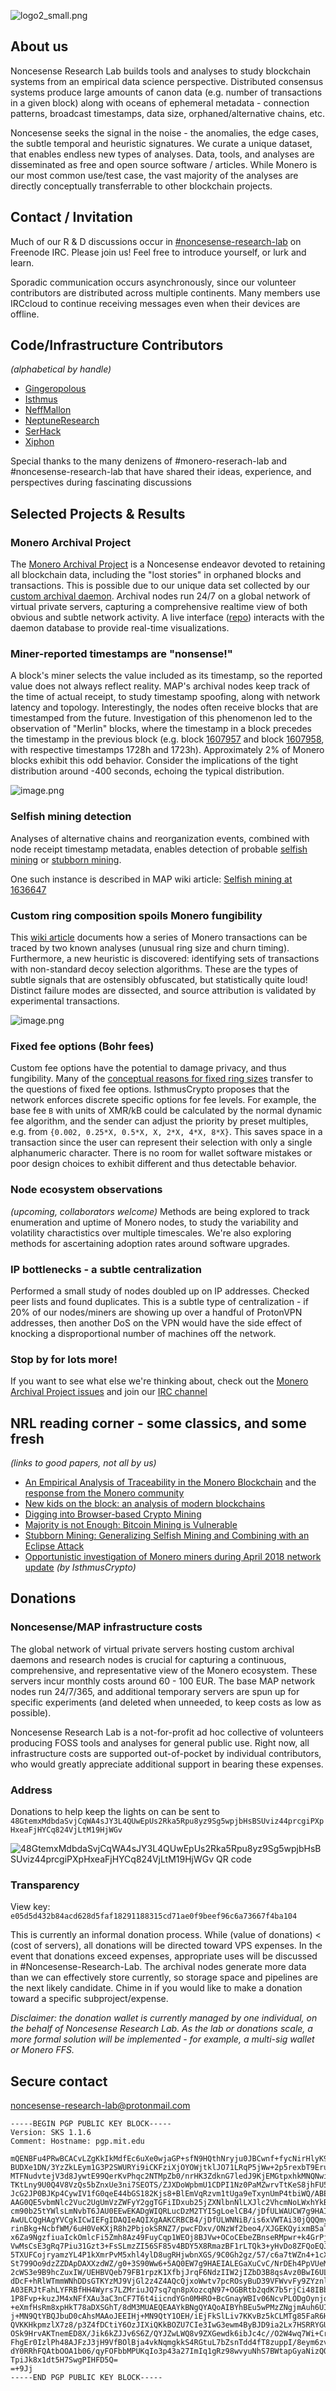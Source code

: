 ![logo2_small.png](logo2_small.png)

## About us
Noncesense Research Lab builds tools and analyses to study blockchain systems from an empirical data science perspective. Distributed consensus systems produce large amounts of canon data (e.g. number of transactions in a given block) along with oceans of ephemeral metadata - connection patterns, broadcast timestamps, data size, orphaned/alternative chains, etc. 

Noncesense seeks the signal in the noise - the anomalies, the edge cases, the subtle temporal and heuristic signatures. We curate a unique dataset, that enables endless new types of analyses. Data, tools, and analyses are disseminated as free and open source software / articles. While Monero is our most common use/test case, the vast majority of the analyses are directly conceptually transferrable to other blockchain projects.

## Contact / Invitation  
Much of our R & D discussions occur in [#noncesense-research-lab](https://www.irccloud.com/invite?channel=%23noncesense-research-lab&hostname=chat.freenode.net&port=6697&ssl=1) on Freenode IRC. Please join us! Feel free to introduce yourself, or lurk and learn.

Sporadic communication occurs asynchronously, since our volunteer contributors are distributed across multiple continents. Many members use IRCcloud to continue receiving messages even when their devices are offline. 

## Code/Infrastructure Contributors 
*(alphabetical by handle)*
-  [Gingeropolous](https://github.com/gingeropolous)
-  [Isthmus](https://github.com/mitchellpkt)
-  [NeffMallon](https://github.com/neffmallon)
-  [NeptuneResearch](https://github.com/neptuneresearch)
-  [SerHack](https://github.com/serhack)
-  [Xiphon](https://github.com/xiphon)

Special thanks to the many denizens of #monero-reserach-lab and #noncesense-research-lab that have shared their ideas, experience, and perspectives during fascinating discussions


## Selected Projects & Results
### Monero Archival Project 
The [Monero Archival Project](https://github.com/mitchellpkt/monero_archival_project) is a Noncesense endeavor devoted to retaining all blockchain data, including the "lost stories" in orphaned blocks and transactions. This is possible due to our unique data set collected by our [custom archival daemon](https://github.com/neptuneresearch/monerod-archive). Archival nodes run 24/7 on a global network of virtual private servers, capturing a comprehensive realtime view of both obvious and subtle network activity. A live interface ([repo](https://github.com/neptuneresearch/monero-archive-monitor)) interacts with the daemon database to provide real-time visualizations.

###  Miner-reported timestamps are "nonsense!"
A block's miner selects the value included as its timestamp, so the reported value does not always reflect reality. MAP's archival nodes keep track of the time of actual receipt, to study timestamp spoofing, along with network latency and topology. Interestingly, the nodes often receive blocks that are timestamped from the future. Investigation of this phenomenon led to the observation of "Merlin" blocks, where the timestamp in a block precedes the timestamp in the previous block (e.g. block [1607957](https://moneroexplorer.com/search?value=1607957) and block [1607958](https://moneroexplorer.com/search?value=1607958), with respective timestamps 1728h and 1723h). Approximately 2% of Monero blocks exhibit this odd behavior. Consider the implications of the tight distribution around -400 seconds, echoing the typical distribution.

![image.png](/images/merlin_blocks.png)

### Selfish mining detection
Analyses of alternative chains and reorganization events, combined with node receipt timestamp metadata, enables detection of probable [selfish mining](https://arxiv.org/abs/1311.0243) or [stubborn mining](https://eprint.iacr.org/2015/796.pdf).

One such instance is described in MAP wiki article: [Selfish mining at 1636647](https://github.com/Mitchellpkt/monero_archival_project/wiki/Selfish-mining-at-1636647) 

### Custom ring composition spoils Monero fungibility
This [wiki article](https://github.com/Mitchellpkt/monero_archival_project/wiki/Custom-ring-composition-spoils-Monero-fungibility) documents how a series of Monero transactions can be traced by two known analyses (unusual ring size and churn timing). Furthermore, a new heuristic is discovered: identifying sets of transactions with non-standard decoy selection algorithms. These are the types of subtle signals that are ostensibly obfuscated, but statistically quite loud! Distinct failure modes are dissected, and source attribution is validated by experimental transactions.

![image.png](images/MyMonero_TEST_41_ring_member.png)

### Fixed fee options (Bohr fees)
Custom fee options have the potential to damage privacy, and thus fungibility. Many of the [conceptual reasons for fixed ring sizes](https://github.com/monero-project/monero/issues/4229#issuecomment-415139034) transfer to the questions of fixed fee options. IsthmusCrypto proposes that the network enforces discrete specific options for fee levels. For example, the base fee `B` with units of XMR/kB could be calculated by the normal dynamic fee algorithm, and the sender can adjust the priority by preset multiples, e.g. from `{0.002, 0.25*X, 0.5*X, X, 2*X, 4*X, 8*X}`. This saves space in a transaction since the user can represent their selection with only a single alphanumeric character. There is no room for wallet software mistakes or poor design choices to exhibit different and thus detectable behavior.

### Node ecosystem observations 
*(upcoming, collaborators welcome)* Methods are being explored to track enumeration and uptime of Monero nodes, to study the variability and volatility charactistics over multiple timescales. We're also exploring methods for ascertaining adoption rates around software upgrades.

### IP bottlenecks - a subtle centralization 
Performed a small study of nodes doubled up on IP addresses. Checked peer lists and found duplicates. This is a subtle type of centralization - if 20% of our nodes/miners are showing up over a handful of ProtonVPN addresses, then another DoS on the VPN would have the side effect of knocking a disproportional number of machines off the network.	

### Stop by for lots more!
If you want to see what else we're thinking about, check out the [Monero Archival Project issues](https://github.com/Mitchellpkt/monero_archival_project/issues) and join our [IRC channel](https://www.irccloud.com/invite?channel=%23noncesense-research-lab&hostname=chat.freenode.net&port=6697&ssl=1)

## NRL reading corner - some classics, and some fresh
*(links to good papers, not all by us)*
-  [An Empirical Analysis of Traceability in the Monero Blockchain](https://arxiv.org/pdf/1704.04299.pdf) and the [response from the Monero community](https://getmonero.org/2018/03/29/response-to-an-empirical-analysis-of-traceability.html)
-  [New kids on the block: an analysis of modern blockchains](https://allquantor.at/blockchainbib/pdf/anderson2016new.pdf)
-  [Digging into Browser-based Crypto Mining](https://arxiv.org/pdf/1808.00811.pdf)
-  [Majority is not Enough: Bitcoin Mining is Vulnerable](https://arxiv.org/abs/1311.0243)
-  [Stubborn Mining: Generalizing Selfish Mining and Combining with an Eclipse Attack](https://eprint.iacr.org/2015/796.pdf)
-  [Opportunistic investigation of Monero miners during April 2018 network update](https://hackernoon.com/opportunistic-investigation-of-monero-miners-during-march-2018-network-update-cfd6ad8a027f) *(by IsthmusCrypto)*

## Donations
### Noncesense/MAP infrastructure costs
The global network of virtual private servers hosting custom archival daemons and research nodes is crucial for capturing a continuous, comprehensive, and representative view of the Monero ecosystem. These servers incur monthly costs around 60 - 100 EUR. The base MAP network nodes run 24/7/365, and additional temporary servers are spun up for specific experiments (and deleted when unneeded, to keep costs as low as possible). 

Noncesense Research Lab is a not-for-profit ad hoc collective of volunteers producing FOSS tools and analyses for general public use. Right now, all infrastructure costs are supported out-of-pocket by individual contributors, who would greatly appreciate additional support in bearing these expenses.

### Address
Donations to help keep the lights on can be sent to `48GtemxMdbdaSvjCqWA4sJY3L4QUwEpUs2Rka5Rpu8yz9Sg5wpjbHsBSUviz44prcgiPXpHxeaFjHYCq824VjLtM19HjWGv` 

![48GtemxMdbdaSvjCqWA4sJY3L4QUwEpUs2Rka5Rpu8yz9Sg5wpjbHsBSUviz44prcgiPXpHxeaFjHYCq824VjLtM19HjWGv QR code](/images/NRL_donations_4a72.png)

### Transparency
View key: `e05d5d432b84acd628d5faf18291188315cd71ae0f9beef96c6a73667f4ba104`

This is currently an informal donation process. While (value of donations) < (cost of servers), all donations will be directed toward VPS expenses. In the event that donations exceed expenses, appropriate uses will be discussed in #Noncesense-Research-Lab. The archival nodes generate more data than we can effectively store currently, so storage space and pipelines are the next likely candidate. Chime in if you would like to make a donation toward a specific subproject/expense.

*Disclaimer: the donation wallet is currently managed by one individual, on the behalf of Noncesense Research Lab. As the lab or donations scale, a more formal solution will be implemented - for example, a multi-sig wallet or Monero FFS.*

## Secure contact
[noncesense-research-lab@protonmail.com](mailto:noncesense-research-lab@protonmail.com)

```
-----BEGIN PGP PUBLIC KEY BLOCK-----
Version: SKS 1.1.6
Comment: Hostname: pgp.mit.edu

mQENBFu4PRwBCACvLZgKkIkMdfEc6uXe0wjaGP+sfN9HQthNryju0JBCwnf+fycNirHlyK92
BUDXe1DN/3YzZkLEym1G3P2SWURYi9iCKFziXjOYOWjtklJO71LRqP5jWw+2p5rexbT9Eruz
MTFNudvtejV3d8JywtE99QerKvPhqc2NTMpZb0/nrHK3ZdknG7ledJ9KjEMGtpxhkMNQNwip
TKtLny9U0Q4V8VzQs5bZnxUe3ni7SEOTS/ZJXDoWpbmU1CDPI1Nz0PaMZwrvTtKeS8jhFU5C
JcG2JP0BJKp4CywIV1fG0qeE44bGS182Kjs8+BlEmVqRzvm1tUga9eTxynUmP4tbiWQ/ABEB
AAG0QE5vbmNlc2Vuc2UgUmVzZWFyY2ggTGFiIDxub25jZXNlbnNlLXJlc2VhcmNoLWxhYkBw
cm90b25tYWlsLmNvbT6JAU0EEwEKADgWIQRLucDzM2TYI5gLoelCB4/jDfULWAUCW7g9HAIb
AwULCQgHAgYVCgkICwIEFgIDAQIeAQIXgAAKCRBCB4/jDfULWNNiB/is6xVWTAi30jQQQmyI
rinBkg+NcbfWM/6uH0VeKXjR8h2PbjokSRNZ7/pwcFDxv/ONzWf2beo4/XJGEKQyixmB5aTN
x6Za9NgzfiuaIckOmlcFi5Zmh8Az49FuyCqp1WEOj8BJVw+OCoCEbeZBnseRMpwr+k4GrPjJ
VwMsCsE3gRq7Piu31Gzt3+FsSLmzZI56SF85v4BDY5X8RmazBF1rLTQk3+yHvDo8ZFQoEQJy
5TXUFCojryamzYL4P1kXmrPvM5xhl4ylD8ugRHjwbnXGS/9C0Gh2gz/57/c6a7tWZn4+1cXW
St799Oo9dzZZDApDAXXzdWZ/g0+3S90Ww6+5AQ0EW7g9HAEIALEGaXuCvC/NrDEh4PpVUeM1
2cWS3e9B9hcZuxIW/UEHBVQeb79FB1rpzK1XfbjJrqF6NdzIIW2jIZbD3B8qsAvz0BwI6ULm
dDcF+hRlWTmmWNhDDsGTKYzMJ9VjGl2z4Z4AQcQjxoWwtv7pcROsyBuD39VFWvvFy9ZYznlR
A03ERJtFahLYFRBfHH4Wyrs7LZMriuJQ7sq7qn8pXozcqN97+OGBRtb2qdK7b5rjCi48IBbG
1P8Fvp+kuzJM4xNFfXAu3aC3nCF7T6t4iicndYGn0MHRO+BcGnayWBIv06NcvPLODgOynjoG
+eXmfHsRm8xpHkT78aDXSGhT/8dM3MUAEQEAAYkBNgQYAQoAIBYhBEu5wPMzZNgjmAuh6UIH
j+MN9QtYBQJbuD0cAhsMAAoJEEIHj+MN9QtY1OEH/iEjFkSlLiv7KKvBz5kCLMTg85FaR6H9
QVKKHkpmzlX7z8/p3Z4fDCtiY6OzJIXiQKkBOZU7CIe3IwG3ewm4ByBJD9ia2Lx7HSRRYGUy
OSk9HrvAKTnemED8X/Jik6kZJJv6S6Z/QYJZwLWQ8v9ZXGewdk6ibJc4c//O2W4wq7Wi+Crp
FhgEr0IzlPh48AJFzJ3jH9VfBOlBja4vkNqmgkkS4RGtuL7bZsnTdd4fT8zuppI/8eym6zvc
dY0RRhFQAtbOOA1b06/qyFOFbbMPUKqIo3p43a27ImIq1gRz98wvyuNhS7BWtapGyaNizQQe
TpiJk8x1dt5H7SwgPIHFD5Q=
=+9Jj
-----END PGP PUBLIC KEY BLOCK-----
```
